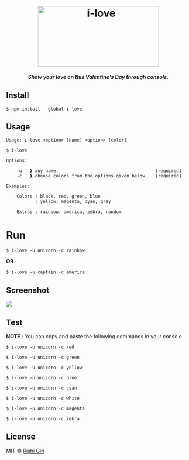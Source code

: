 <h1 align="center">
	<img width="330" height="165" src="http://rishigiri.com/github/ilove.png" alt="i-love">
	<br>
</h1>

<h5 align="center">Show your love on this Valentine's Day through console.</h5>

## Install

```
$ npm install --global i-love
```

## Usage

```
Usage: i-love <option> [name] <option> [color]

$ i-love

Options:

	-u   ❱ any name.                                     [required]
	-c   ❱ choose colors from the options given below.   [required]

Examples:

	Colors : black, red, green, blue
           : yellow, magenta, cyan, grey

    Extras : rainbow, america, zebra, random
```

# Run

```
$ i-love -u unicorn -c rainbow
```
__OR__
```
$ i-love -u captain -c america
```

## Screenshot

<img src="http://rishigiri.com/github/love.gif"></img>

## Test

__NOTE__ : You can copy and paste the following commands in your console.

```
$ i-love -u unicorn -c red
```
```
$ i-love -u unicorn -c green
```
```
$ i-love -u unicorn -c yellow
```
```
$ i-love -u unicorn -c blue
```
```
$ i-love -u unicorn -c cyan
```
```
$ i-love -u unicorn -c white
```
```
$ i-love -u unicorn -c magenta
```
```
$ i-love -u unicorn -c zebra
```

## License

MIT © [Rishi Giri](http://rishigiri.com)
